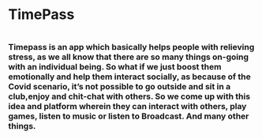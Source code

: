 
<H1> TimePass <H1>
<h3> Timepass is an app which basically helps people with relieving stress, as we all know that there are so many things on-going with an individual being. So what if we just boost them emotionally and help them interact socially, as because of the Covid scenario, it’s not possible to go outside and sit in a club,enjoy and chit-chat with others. So we come up with this idea and platform wherein they can interact with others, play games, listen to music or listen to Broadcast. And many other things. <h3>
